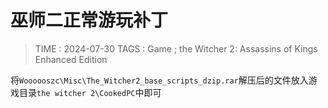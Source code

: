 # 巫师二正常游玩补丁

> TIME : 2024-07-30
> TAGS : Game ; the Witcher 2: Assassins of Kings Enhanced Edition

将`Woooooszc\Misc\The_Witcher2_base_scripts_dzip.rar`解压后的文件放入游戏目录`the witcher 2\CookedPC`中即可
